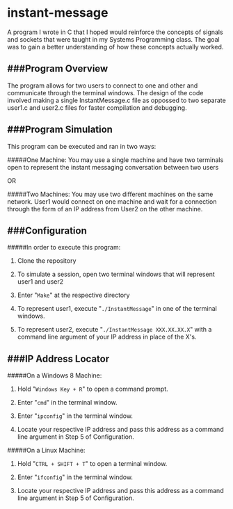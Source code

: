 instant-message
===============

A program I wrote in C that I hoped would reinforce the concepts of signals and sockets that were taught in my Systems Programming class. The goal was to gain a better understanding of how these concepts actually worked. 

###Program Overview
---
The program allows for two users to connect to one and other and communicate through the terminal windows. The design of the code involved making a single InstantMessage.c file as oppossed to two separate user1.c and user2.c files for faster compilation and debugging. 

###Program Simulation
---
This program can be executed and ran in two ways: 

#####One Machine:
You may use a single machine and have two terminals open to represent the instant messaging conversation between two users

OR

#####Two Machines:
You may use two different machines on the same network. User1 would connect on one machine and wait for a connection through the form of an IP address from User2 on the other machine. 


###Configuration
---
#####In order to execute this program:

1. Clone the repository

2. To simulate a session, open two terminal windows that will represent user1 and user2

3. Enter "```Make```" at the respective directory

4. To represent user1, execute "```./InstantMessage```" in one of the terminal windows.

5. To represent user2, execute "```./InstantMessage XXX.XX.XX.X```" with a command line argument of your IP address in place of the X's.

###IP Address Locator
---
#####On a Windows 8 Machine: 

1. Hold  "```Windows Key + R```" to open a command prompt. 

2. Enter "```cmd```" in the terminal window.

3. Enter "```ipconfig```" in the terminal window.

4. Locate your respective IP address and pass this address as a command line argument in Step 5 of Configuration.

#####On a Linux Machine:

1. Hold "```CTRL + SHIFT + T```" to open a terminal window.

2. Enter "```ifconfig```" in the terminal window.

3. Locate your respective IP address and pass this address as a command line argument in Step 5 of Configuration.
